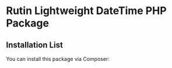 # Rutin Lightweight DateTime PHP Package

## Installation List

You can install this package via Composer:


